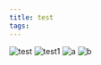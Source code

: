 ```yaml
---
title: test
tags:
---
```


![test](http://ww2.sinaimg.cn/large/92a87cc7gw1f4qbcvlikvj20zk0qo7bx.jpg)
![test1](http://7xw3qx.com1.z0.glb.clouddn.com/2075472308.jpg)
![a](http://7xw3qx.com1.z0.glb.clouddn.com/16-7-23/62140535.jpg)
![b](http://7xw3qx.com1.z0.glb.clouddn.com/16-7-23/57235055.jpg)
